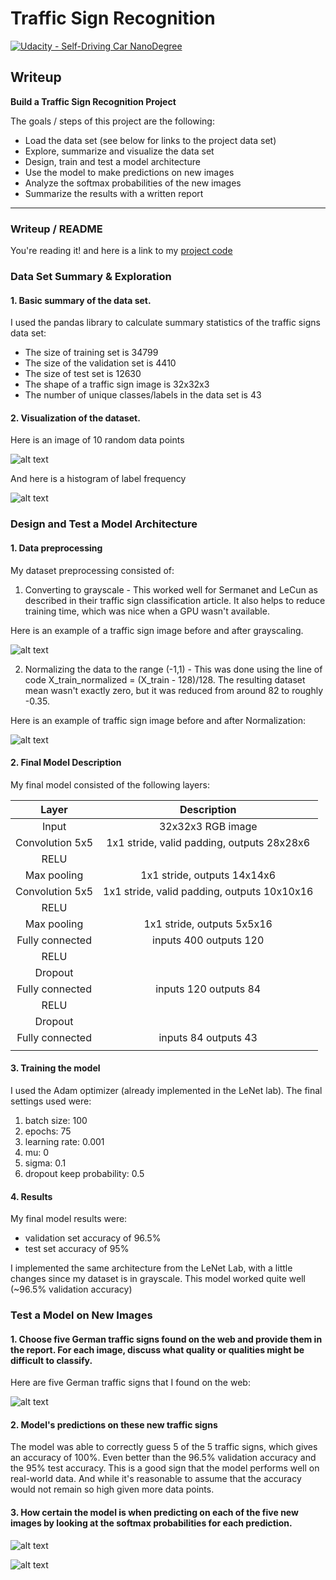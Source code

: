 # **Traffic Sign Recognition** 
[![Udacity - Self-Driving Car NanoDegree](https://s3.amazonaws.com/udacity-sdc/github/shield-carnd.svg)](http://www.udacity.com/drive)


## Writeup

**Build a Traffic Sign Recognition Project**

The goals / steps of this project are the following:
* Load the data set (see below for links to the project data set)
* Explore, summarize and visualize the data set
* Design, train and test a model architecture
* Use the model to make predictions on new images
* Analyze the softmax probabilities of the new images
* Summarize the results with a written report


[//]: # (Image References)

[image1]: ./writeup/1_v1.png "Visualization"
[image2]: ./writeup/2_v2.png "Visualization" 
[image3]: ./writeup/3_gray.png "Grayscaling"
[image4]: ./writeup/4_norm.png "Normalization"
[image5]: ./writeup/5_new.png "Traffic Signs"
[image6]: ./writeup/6_soft.png "Softmax"
[image7]: ./writeup/7_soft.png "Softmax"

---
### Writeup / README

You're reading it! and here is a link to my [project code](https://github.com/AhHosny/CarND-Traffic-Sign-Classifier-Project/blob/master/Traffic_Sign_Classifier.ipynb)

### Data Set Summary & Exploration

#### 1. Basic summary of the data set.

I used the pandas library to calculate summary statistics of the traffic
signs data set:

* The size of training set is 34799
* The size of the validation set is 4410
* The size of test set is 12630
* The shape of a traffic sign image is 32x32x3
* The number of unique classes/labels in the data set is 43

#### 2. Visualization of the dataset.

Here is an image of 10 random data points

![alt text][image1]

And here is a histogram of label frequency

![alt text][image2]


### Design and Test a Model Architecture

#### 1. Data preprocessing

My dataset preprocessing consisted of:

1. Converting to grayscale - This worked well for Sermanet and LeCun as described in their traffic sign classification article. It also helps to reduce training time, which was nice when a GPU wasn't available.

Here is an example of a traffic sign image before and after grayscaling.

![alt text][image3]

2. Normalizing the data to the range (-1,1) - This was done using the line of code X_train_normalized = (X_train - 128)/128. The resulting dataset mean wasn't exactly zero, but it was reduced from around 82 to roughly -0.35.

Here is an example of traffic sign image before and after Normalization:

![alt text][image4]


#### 2. Final Model Description

My final model consisted of the following layers:

| Layer         		|     Description	        					| 
|:---------------------:|:---------------------------------------------:| 
| Input         		| 32x32x3 RGB image   							| 
| Convolution 5x5     	| 1x1 stride, valid padding, outputs 28x28x6 	|
| RELU					|												|
| Max pooling			| 1x1 stride,  outputs 14x14x6 					|
| Convolution 5x5	    | 1x1 stride, valid padding, outputs 10x10x16 	|
| RELU					|												|
| Max pooling			| 1x1 stride,  outputs 5x5x16 					|
| Fully connected		| inputs 400 outputs 120  						|
| RELU					|												|
| Dropout				|												|
| Fully connected		| inputs 120 outputs 84  						|
| RELU					|												|
| Dropout				|												|
| Fully connected		| inputs 84 outputs 43  						|
|						|												|
 


#### 3. Training the model

I used the Adam optimizer (already implemented in the LeNet lab). The final settings used were:

1. batch size: 100
2. epochs: 75
3. learning rate: 0.001
4. mu: 0
5. sigma: 0.1
6. dropout keep probability: 0.5

#### 4. Results

My final model results were:
* validation set accuracy of 96.5%
* test set accuracy of 95%

I implemented the same architecture from the LeNet Lab, with a little changes since my dataset is in grayscale. This model worked quite well (~96.5% validation accuracy)

### Test a Model on New Images

#### 1. Choose five German traffic signs found on the web and provide them in the report. For each image, discuss what quality or qualities might be difficult to classify.

Here are five German traffic signs that I found on the web:

![alt text][image5]

#### 2.  Model's predictions on these new traffic signs 

The model was able to correctly guess 5 of the 5 traffic signs, which gives an accuracy of 100%. Even better than the 96.5% validation accuracy and the 95% test accuracy. This is a good sign that the model performs well on real-world data. And while it's reasonable to assume that the accuracy would not remain so high given more data points.

#### 3.  How certain the model is when predicting on each of the five new images by looking at the softmax probabilities for each prediction. 

![alt text][image6]

![alt text][image7]
